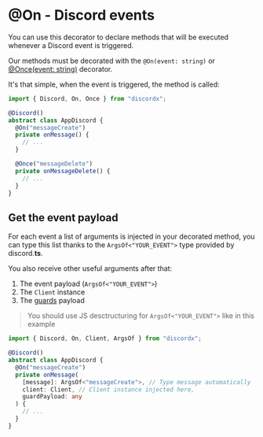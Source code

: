 # @On - Discord events

You can use this decorator to declare methods that will be executed whenever a Discord event is triggered.

Our methods must be decorated with the `@On(event: string)` or [@Once(event: string)](/docs/decorators/general/once) decorator.

It's that simple, when the event is triggered, the method is called:

```typescript
import { Discord, On, Once } from "discordx";

@Discord()
abstract class AppDiscord {
  @On("messageCreate")
  private onMessage() {
    // ...
  }

  @Once("messageDelete")
  private onMessageDelete() {
    // ...
  }
}
```

## Get the event payload

For each event a list of arguments is injected in your decorated method, you can type this list thanks to the `ArgsOf<"YOUR_EVENT">` type provided by discord.**ts**.

You also receive other useful arguments after that:

1. The event payload (`ArgsOf<"YOUR_EVENT">`)
2. The `Client` instance
3. The [guards](/docs/decorators/general/guard) payload

> You should use JS desctructuring for `ArgsOf<"YOUR_EVENT">` like in this example

```typescript
import { Discord, On, Client, ArgsOf } from "discordx";

@Discord()
abstract class AppDiscord {
  @On("messageCreate")
  private onMessage(
    [message]: ArgsOf<"messageCreate">, // Type message automatically
    client: Client, // Client instance injected here,
    guardPayload: any
  ) {
    // ...
  }
}
```

